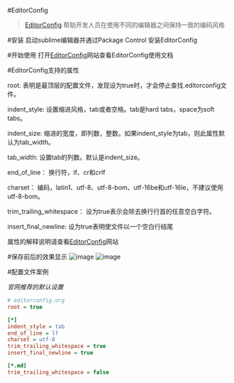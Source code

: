 #EditorConfig
> [EditorConfig](http://editorconfig.org) 帮助开发人员在使用不同的编辑器之间保持一致的编码风格

#安装
启动sublime编辑器并通过Package Control 安装EditorConfig

#开始使用
打开[EditorConfig](http://editorconfig.org)网站查看EditorConfig使用文档


#EditorConfig支持的属性

root: 表明是最顶层的配置文件，发现设为true时，才会停止查找.editorconfig文件。

indent_style: 设置缩进风格，tab或者空格。tab是hard tabs，space为soft tabs。

indent_size: 缩进的宽度，即列数，整数。如果indent_style为tab，则此属性默认为tab_width。

tab_width: 设置tab的列数。默认是indent_size。

end_of_line： 换行符，lf、cr和crlf

charset： 编码，latin1、utf-8、utf-8-bom、utf-16be和utf-16le，不建议使用utf-8-bom。

trim_trailing_whitespace： 设为true表示会除去换行行首的任意空白字符。

insert_final_newline: 设为true表明使文件以一个空白行结尾


属性的解释说明请查看[EditorConfig](http://editorconfig.org)网站

#保存前后的效果显示
![image](https://www.github.com/bxcn/sublime_config/blob/images/editorconfig/1_0.png)
![image](https://www.github.com/bxcn/sublime_config/blob/images/editorconfig/1_1.png)



#配置文件案例

*官网推荐的默认设置*

```ini
# editorconfig.org
root = true

[*]
indent_style = tab
end_of_line = lf
charset = utf-8
trim_trailing_whitespace = true
insert_final_newline = true

[*.md]
trim_trailing_whitespace = false
```
